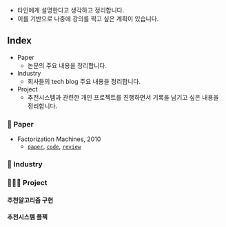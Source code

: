 - 타인에게 설명한다고 생각하고 정리합니다.
- 이를 기반으로 나중에 강의를 찍고 싶은 계획이 있습니다.

## Index
- Paper
  - 논문의 주요 내용을 정리합니다.
- Industry
  - 회사들의 tech blog 주요 내용을 정리합니다.
- Project
  - 추천시스템과 관련한 개인 프로젝트를 진행하면서 기록을 남기고 싶은 내용을 정리합니다.
  
### 📄 Paper
- Factorization Machines, 2010
  - [`paper`](https://www.csie.ntu.edu.tw/~b97053/paper/Rendle2010FM.pdf), [`code`](https://github.com/minsoo9506/RecModel/blob/master/src/model/FM.py), [`review`](./paper/Factorization_Machine.md)

### 🏢 Industry

### 🧑🏻‍💻 Project
#### 추천알고리즘 구현
#### 추천시스템 플젝
